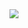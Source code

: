 <img src="https://github.com/PranshulGG/CalcMaster_A_Calculator_App/blob/master/app/src/main/res/mipmap-xxxhdpi/ic_launcher_round.webp">
